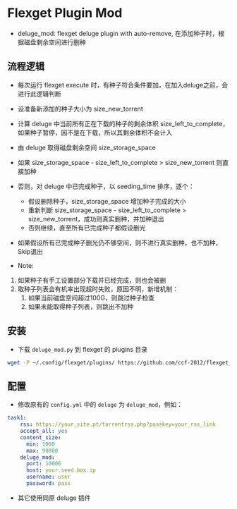 # Flexget Plugin Mod

* deluge_mod: flexget deluge plugin with auto-remove, 在添加种子时，根据磁盘剩余空间进行删种

## 流程逻辑
* 每次运行 flexget execute 时，有种子符合条件要加，在加入deluge之前，会进行此逻辑判断
* 设准备新添加的种子大小为 size_new_torrent
* 计算 deluge 中当前所有正在下载的种子的剩余体积 size_left_to_complete，如果种子暂停，因不是在下载，所以其剩余体积不会计入
* 由 deluge 取得磁盘剩余空间 size_storage_space
* 如果 size_storage_space - size_left_to_complete > size_new_torrent 则直接加种
* 否则，对 deluge 中已完成种子，以 seeding_time 排序，逐个：
	* 假设删除种子，size_storage_space 增加种子完成的大小
	* 重新判断 size_storage_space - size_left_to_complete > size_new_torrent，成功则真实删种，并加种退出
	* 否则继续，直至所有已完成种子都假设删光
* 如果假设所有已完成种子删光仍不够空间，则不进行真实删种，也不加种，Skip退出

* Note:
1. 如果种子有手工设置部分下载并已经完成，则也会被删
2. 取种子列表会有机率出现超时失败，原因不明，新增机制：
   1. 如果当前磁盘空间超过100G，则跳过种子检查
   2. 如果未能取得种子列表，则跳出不加种 


## 安装
* 下载 `deluge_mod.py` 到 flexget 的 plugins 目录
```sh
wget -P ~/.config/flexget/plugins/ https://github.com/ccf-2012/flexget_plugin_mod/blob/main/deluge_mod.py
```

## 配置
* 修改原有的 `config.yml` 中的 `deluge` 为 `deluge_mod`，例如：
```yaml
task1:
    rss: https://your_site.pt/torrentrss.php?passkey=your_rss_link
    accept_all: yes
    content_size:
      min: 1000
      max: 90000
    deluge_mod:
      port: 10006
      host: your.seed.box.ip
      username: user
      password: pass
```
* 其它使用同原 deluge 插件

